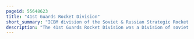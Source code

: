 ```yaml
---
pageid: 55648623
title: "41st Guards Rocket Division"
short_summary: "ICBM division of the Soviet & Russian Strategic Rocket Forces"
description: "The 41st Guards Rocket Division was a Division of soviet and russian strategic Rocket Forces active from 1961 until 2001."
---
```

